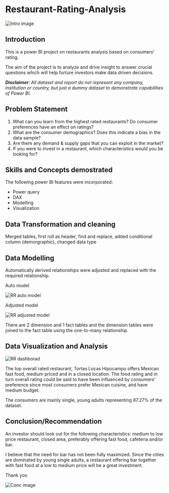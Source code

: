 # Restaurant-Rating-Analysis

![Intro image](https://github.com/user-attachments/assets/f8aaaffc-7986-402c-b617-763141b0ff67)

## Introduction
This is a power BI project on restaurants analysis based on consumers' rating.

The aim of the project is to analyze and drive insight to answer crucial questions which will help furture investors make data driven decisions.

**_Disclaimer_**: _All dataset and report do not represent any company, institution or country, but just a dummy dataset to demonstrate capabilities of Power BI._

## Problem Statement

1. What can you learn from the highest rated restaurants? Do consumer preferences have an effect on ratings? 
2. What are the consumer demographics? Does this indicate a bias in the data sample? 
3. Are there any demand & supply gaps that you can exploit in the market?
4. If you were to invest in a restaurant, which characteristics would you be looking for?

## Skills and Concepts demostrated

The following power BI features were incorporated:
- Power query
- DAX
- Modelling
- Visualization

## Data Transformation and cleaning
Merged tables, first roll as header, find and replace, added conditional column (demorgraphic), changed data type

## Data Modelling
Automatically derived relationships were adjusted and replaced with the required relationship.

Auto model                  

![RR auto model](https://github.com/user-attachments/assets/a337ce76-26db-46ba-ad21-9995687f3621) 

Adjusted model

![RR adjusted model](https://github.com/user-attachments/assets/0ddf71b4-f95b-4c8a-8eb0-a24f4f1113ef)

There are 2 dimension and 1 fact tables and the dimension tables were joined to the fact table using the one-to-many relationship.

## Data Visualization and Analysis

![RR dashborad](https://github.com/user-attachments/assets/765c2162-8fae-4f4e-a955-c8d88cf30125)

The top overall rated restaurant, Tortas Locas Hipocampo offers Mexican fast food, medium priced and in a closed location. The food rating and in turn overall rating could be said to have been influenced by consumers’ preference since most consumers prefer Mexican cuisine, and have medium budget.

The consumers are mainly single, young adults representing 87.27% of the dataset. 

## Conclusion/Recommendation

An investor should look out for the following characteristics: medium to low price restaurant, closed area, preferably offering fast food, cafeteria and/or bar.

I believe that the need for bar has not been fully maximized. Since the cities are dominated by young single adults, a restaurant offering bar together with fast food at a low to medium price will be a great investment.

Thank you

![Conc  image](https://github.com/user-attachments/assets/878961db-6553-4fb1-b9ee-01ac82fec646)
